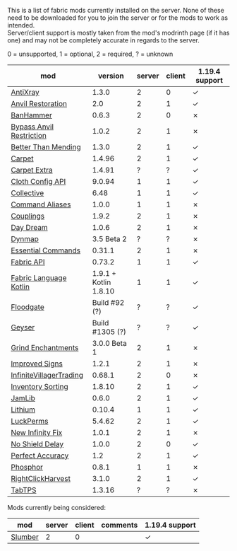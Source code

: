 This is a list of fabric mods currently installed on the server. None of these need to be downloaded for you to join the server or for the mods to work as intended. <br>
Server/client support is mostly taken from the mod's modrinth page (if it has one) and may not be completely accurate in regards to the server.

0 = unsupported, 1 = optional, 2 = required, ? = unknown

| mod | version | server | client | 1.19.4 support |
| --- | --- | --- | --- | --- |
| [AntiXray](https://modrinth.com/mod/anti-xray) | 1.3.0 | 2 | 0 | &check; |
| [Anvil Restoration](https://modrinth.com/mod/anvil-restoration) | 2.0 | 2 | 1 | &check; |
| [BanHammer](https://modrinth.com/mod/banhammer) | 0.6.3 | 2 | 0 | &cross; |
| [Bypass Anvil Restriction](https://www.curseforge.com/minecraft/mc-mods/bypass-anvil-restriction) | 1.0.2 | 2 | 1 | &cross; |
| [Better Than Mending](https://modrinth.com/mod/better-than-mending) | 1.3.0 | 2 | 1 | &check; |
| [Carpet](https://modrinth.com/mod/carpet) | 1.4.96 | 2 | 1 | &check; |
| [Carpet Extra](https://github.com/gnembon/carpet-extra) | 1.4.91 | ? | ? | &check; |
| [Cloth Config API](https://modrinth.com/mod/cloth-config/) | 9.0.94 | 1 | 1 | &check; |
| [Collective](https://modrinth.com/mod/collective) | 6.48 | 1 | 1 | &check; |
| [Command Aliases](https://modrinth.com/mod/commandaliases) | 1.0.0 | 1 | 1 | &cross; |
| [Couplings](https://modrinth.com/mod/couplings) | 1.9.2 | 2 | 1 | &cross; |
| [Day Dream](https://modrinth.com/mod/day-dream) | 1.0.6 | 2 | 1 | &cross; |
| [Dynmap](https://www.curseforge.com/minecraft/mc-mods/dynmapforge) | 3.5 Beta 2 | ? | ? | &cross; |
| [Essential Commands](https://modrinth.com/mod/essential-commands) | 0.31.1 | 2 | 1 | &cross; |
| [Fabric API](https://modrinth.com/mod/fabric-api) | 0.73.2 | 1 | 1 | &check; |
| [Fabric Language Kotlin](https://modrinth.com/mod/fabric-language-kotlin/) | 1.9.1 + Kotlin 1.8.10 | 1 | 1 | &check; |
| [Floodgate](https://github.com/GeyserMC/Floodgate-Fabric) | Build #92 (?) | ? | ? | &check; |
| [Geyser](https://geysermc.org/) | Build #1305 (?) | ? | ? | &check; |
| [Grind Enchantments](https://modrinth.com/mod/grind-enchantments) |  3.0.0 Beta 1 | 2 | 1 | &cross; |
| [Improved Signs](https://modrinth.com/mod/improved-signs) | 1.2.1 | 2 | 1 | &cross; |
| [InfiniteVillagerTrading](https://modrinth.com/mod/infinitevillagertrading) |  0.68.1 | 2 | 0 | &cross; |
| [Inventory Sorting](https://modrinth.com/mod/inventory-sorting) | 1.8.10 | 2 | 1 | &check; |
| [JamLib](https://modrinth.com/mod/jamlib) | 0.6.0 | 2 | 1 | &check; |
| [Lithium](https://modrinth.com/mod/lithium) | 0.10.4 | 1 | 1 | &check; |
| [LuckPerms](https://luckperms.net/) | 5.4.62 | 2 | 1 | &check; |
| [New Infinity Fix](https://modrinth.com/mod/new-infinity-fix) | 1.0.1 | 2 | 1 | &cross; |
| [No Shield Delay](https://modrinth.com/mod/no-shield-delay) | 1.0.0 | 2 | 0 | &check; |
| [Perfect Accuracy](https://modrinth.com/mod/perfect-accuracy) | 1.2 | 2 | 1 | &check; |
| [Phosphor](https://modrinth.com/mod/phosphor) | 0.8.1 | 1 | 1 | &cross; |
| [RightClickHarvest](https://modrinth.com/mod/rightclickharvest) | 3.1.0 | 2 | 1 | &check; |
| [TabTPS](https://modrinth.com/plugin/tabtps) | 1.3.16 | ? | ? | &cross; |

Mods currently being considered:

| mod | server | client | comments | 1.19.4 support |
| --- | --- | --- | --- | --- |
| [Slumber](https://modrinth.com/mod/slumber) | 2 | 0 | | &check; |

